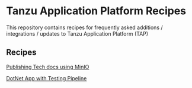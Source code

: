 # Tanzu Application Platform Recipes
This repository contains recipes for frequently asked additions / integrations / updates to Tanzu Application Platform (TAP)

## Recipes 
[Publishing Tech docs using MinIO](./minio-install.md)

[DotNet App with Testing Pipeline](https://github.com/ykhadilkar/weatherforecast-with-unit-testing/tree/main)

